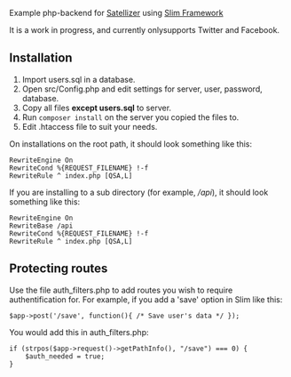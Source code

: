 
Example php-backend for [Satellizer](https://github.com/sahat/satellizer) using [Slim Framework](http://www.slimframework.com/) 

It is a work in progress, and currently onlysupports Twitter and Facebook.

Installation
------------
1. Import users.sql in a database.
2. Open src/Config.php and edit settings for server, user, password, database.
3. Copy all files **except users.sql** to server.
4. Run `composer install` on the server you copied the files to.
5. Edit .htaccess file to suit your needs. 

On installations on the root path, it should look something like this:

    RewriteEngine On
    RewriteCond %{REQUEST_FILENAME} !-f
    RewriteRule ^ index.php [QSA,L]
    
If you are installing to a sub directory (for example, */api*), it should look something like this:

    RewriteEngine On
    RewriteBase /api
    RewriteCond %{REQUEST_FILENAME} !-f
    RewriteRule ^ index.php [QSA,L]

Protecting routes
-----------------

Use the file auth_filters.php to add routes you wish to require authentification for. For example, if you add a 'save' option in Slim like this:

    $app->post('/save', function(){ /* Save user's data */ });

You would add this in auth_filters.php:

    if (strpos($app->request()->getPathInfo(), "/save") === 0) {
        $auth_needed = true;
    }
